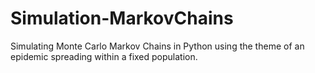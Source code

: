 # Simulation-MarkovChains
Simulating Monte Carlo Markov Chains in Python using the theme of an epidemic spreading within a fixed population.
